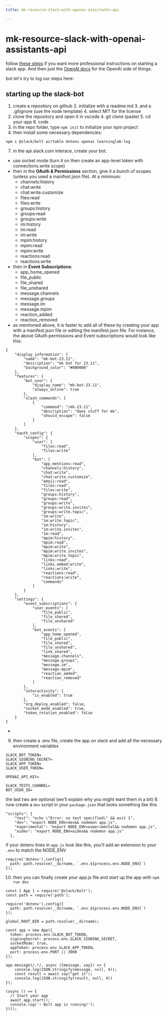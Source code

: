 ```yaml
---
title: mk-resource-slack-with-openai-assistants-api

---
```


# mk-resource-slack-with-openai-assistants-api

follow [these steps](https://slack.dev/bolt-js/tutorial/getting-started#create-an-app) if you want more professional instructions on starting a slack app. And then just the [OpenAI docs](https://platform.openai.com/docs/api-reference) for the OpenAI side of things.

but let's try to log our steps here:

## starting up the slack-bot

1. create a repository on github
    2. initialize with a readme.md
    3. and a .gitignore (use the node template)
    4. select MIT for the license
3. clone the repository and open it in vscode
    4. git clone (paste)
    5. cd your-app
    6. code .
5. in the repo folder, type `npm init` to initialize your npm project
6. then install some necessary dependencies:
```
npm i @slack/bolt airtable dotenv openai learninglab-log
```
7. in the api.slack.com interace, create your bot. 
- use socket mode (turn it on then create an app-level token with connections.write scope)
- then in the **OAuth & Permissions** section, give it a bunch of scopes (unless you used a manifest.json file). At a minimum:
    - channels:history
    - chat:write
    - chat:write.customize
    - files:read
    - files:write
    - groups:history
    - groups:read
    - groups:write
    - im:history
    - im:read
    - im:write
    - mpim:history
    - mpim:read
    - mpim:write
    - reactions:read
    - reactions:write
- then in **Event Subscriptions**:
    - app_home_opened
    - file_public
    - file_shared
    - file_unshared
    - message.channels
    - message.groups
    - message.im
    - message.mpim
    - reaction_added
    - reaction_removed
- as mentioned above, it is faster to add all of these by creating your app with a manifest.json file or editing the manifest.json file. For instance, the above OAuth permissions and Event subscriptions would look like this:
```
{
    "display_information": {
        "name": "mk-bot-23.11",
        "description": "mk bot for 23.11",
        "background_color": "#000000"
    },
    "features": {
        "bot_user": {
            "display_name": "mk-bot-23.11",
            "always_online": true
        },
        "slash_commands": [
            {
                "command": "/mk-23.11",
                "description": "does stuff for mk",
                "should_escape": false
            }
        ]
    },
    "oauth_config": {
        "scopes": {
            "user": [
                "files:read",
                "files:write"
            ],
            "bot": [
                "app_mentions:read",
                "channels:history",
                "chat:write",
                "chat:write.customize",
                "emoji:read",
                "files:read",
                "files:write",
                "groups:history",
                "groups:read",
                "groups:write",
                "groups:write.invites",
                "groups:write.topic",
                "im:write",
                "im:write.topic",
                "im:history",
                "im:write.invites",
                "im:read",
                "mpim:history",
                "mpim:read",
                "mpim:write",
                "mpim:write.invites",
                "mpim:write.topic",
                "links:read",
                "links.embed:write",
                "links:write",
                "reactions:read",
                "reactions:write",
                "commands"
            ]
        }
    },
    "settings": {
        "event_subscriptions": {
            "user_events": [
                "file_public",
                "file_shared",
                "file_unshared"
            ],
            "bot_events": [
                "app_home_opened",
                "file_public",
                "file_shared",
                "file_unshared",
                "link_shared",
                "message.channels",
                "message.groups",
                "message.im",
                "message.mpim",
                "reaction_added",
                "reaction_removed"
            ]
        },
        "interactivity": {
            "is_enabled": true
        },
        "org_deploy_enabled": false,
        "socket_mode_enabled": true,
        "token_rotation_enabled": false
    }
}
```
- 
9. then create a .env file, create the app on slack and add all the necessary environment variables

```
SLACK_BOT_TOKEN=
SLACK_SIGNING_SECRET=
SLACK_APP_TOKEN=
SLACK_USER_TOKEN=

OPENAI_API_KEY=

SLACK_TESTS_CHANNEL=
BOT_USER_ID=
```




the last two are optional (we'll explain why you might want them in a bit)
8. now create a `dev` script in your `package.json` that looks something like this

```
"scripts": {
    "test": "echo \"Error: no test specified\" && exit 1",
    "dev": "export NODE_ENV=dev&& nodemon app.js",
    "experimental": "export NODE_ENV=experimental&& nodemon app.js",
    "aidev": "export NODE_ENV=aidev&& nodemon app.js"
  },
```

if your dotenv lines in `app.js` look like this, you'll add an extension to your `.env` to match the NODE_ENV

```
require('dotenv').config({
  path: path.resolve(__dirname, `.env.${process.env.NODE_ENV}`)
});
```
10. then you can finally create your app.js file and start up the app with `npm run dev`



```
const { App } = require('@slack/bolt');
const path = require('path');

require('dotenv').config({
  path: path.resolve(__dirname, `.env.${process.env.NODE_ENV}`)
});

global.ROOT_DIR = path.resolve(__dirname);

const app = new App({
  token: process.env.SLACK_BOT_TOKEN,
  signingSecret: process.env.SLACK_SIGNING_SECRET,
  socketMode: true,
  appToken: process.env.SLACK_APP_TOKEN,
  port: process.env.PORT || 3000
});

app.message(/.*/, async ({message, say}) => {
    console.log(JSON.stringify(message, null, 4));
    const result = await say("got it");
    console.log(JSON.stringify(result, null, 4))
});

(async () => {
  // Start your app
  await app.start();
  console.log('⚡️ Bolt app is running!');
})();
```

